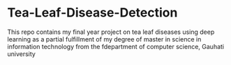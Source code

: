 # Tea-Leaf-Disease-Detection
This repo contains my final year project on tea leaf diseases using deep learning as a partial fulfillment of my degree of master in science in information technology from the fdepartment of computer science, Gauhati university
